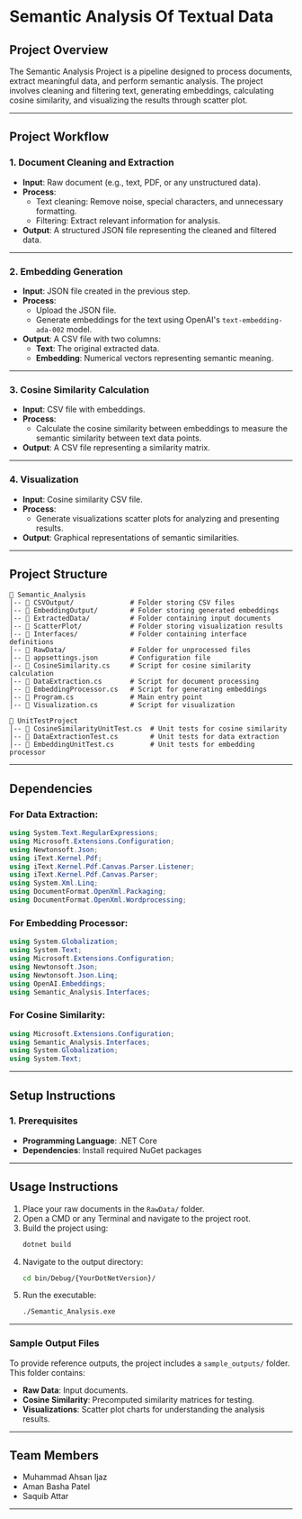 
# **Semantic Analysis Of Textual Data**

## **Project Overview**

The Semantic Analysis Project is a pipeline designed to process documents, extract meaningful data, and perform semantic analysis. The project involves cleaning and filtering text, generating embeddings, calculating cosine similarity, and visualizing the results through scatter plot.

---

## **Project Workflow**

### 1. **Document Cleaning and Extraction**

- **Input**: Raw document (e.g., text, PDF, or any unstructured data).
- **Process**:
  - Text cleaning: Remove noise, special characters, and unnecessary formatting.
  - Filtering: Extract relevant information for analysis.
- **Output**: A structured JSON file representing the cleaned and filtered data.

---

### 2. **Embedding Generation**

- **Input**: JSON file created in the previous step.
- **Process**:
  - Upload the JSON file.
  - Generate embeddings for the text using OpenAI's `text-embedding-ada-002` model.
- **Output**: A CSV file with two columns:
  - **Text**: The original extracted data.
  - **Embedding**: Numerical vectors representing semantic meaning.

---

### 3. **Cosine Similarity Calculation**

- **Input**: CSV file with embeddings.
- **Process**:
  - Calculate the cosine similarity between embeddings to measure the semantic similarity between text data points.
- **Output**: A CSV file representing a similarity matrix.

---

### 4. **Visualization**

- **Input**: Cosine similarity CSV file.
- **Process**:
  - Generate visualizations scatter plots for analyzing and presenting results.
- **Output**: Graphical representations of semantic similarities.

---

## **Project Structure**

```
📂 Semantic_Analysis
│-- 📂 CSVOutput/              # Folder storing CSV files
│-- 📂 EmbeddingOutput/        # Folder storing generated embeddings
│-- 📂 ExtractedData/          # Folder containing input documents
│-- 📂 ScatterPlot/            # Folder storing visualization results
│-- 📂 Interfaces/             # Folder containing interface definitions
│-- 📂 RawData/                # Folder for unprocessed files
│-- 📜 appsettings.json        # Configuration file
│-- 📜 CosineSimilarity.cs     # Script for cosine similarity calculation
│-- 📜 DataExtraction.cs       # Script for document processing
│-- 📜 EmbeddingProcessor.cs   # Script for generating embeddings
│-- 📜 Program.cs              # Main entry point
│-- 📜 Visualization.cs        # Script for visualization

📂 UnitTestProject
│-- 📜 CosineSimilarityUnitTest.cs  # Unit tests for cosine similarity
│-- 📜 DataExtractionTest.cs        # Unit tests for data extraction
│-- 📜 EmbeddingUnitTest.cs         # Unit tests for embedding processor
```

---

## **Dependencies**

### **For Data Extraction:**

```csharp
using System.Text.RegularExpressions;
using Microsoft.Extensions.Configuration;
using Newtonsoft.Json;
using iText.Kernel.Pdf;
using iText.Kernel.Pdf.Canvas.Parser.Listener;
using iText.Kernel.Pdf.Canvas.Parser;
using System.Xml.Linq;
using DocumentFormat.OpenXml.Packaging;
using DocumentFormat.OpenXml.Wordprocessing;

```

### **For Embedding Processor:**

```csharp
using System.Globalization;
using System.Text;
using Microsoft.Extensions.Configuration;
using Newtonsoft.Json;
using Newtonsoft.Json.Linq;
using OpenAI.Embeddings;
using Semantic_Analysis.Interfaces;
```

### **For Cosine Similarity:**

```csharp
using Microsoft.Extensions.Configuration;
using Semantic_Analysis.Interfaces;
using System.Globalization;
using System.Text;
```

---

## **Setup Instructions**

### 1. **Prerequisites**

- **Programming Language**: .NET Core
- **Dependencies**: Install required NuGet packages

---

## **Usage Instructions**

1. Place your raw documents in the `RawData/` folder.  
2. Open a CMD or any Terminal and navigate to the project root.  
3. Build the project using:  
   ```sh
   dotnet build
4. Navigate to the output directory:
   ```sh
   cd bin/Debug/{YourDotNetVersion}/
5. Run the executable:
   ```sh
   ./Semantic_Analysis.exe
---

### Sample Output Files  

To provide reference outputs, the project includes a `sample_outputs/` folder.  
This folder contains:  
- **Raw Data**: Input documents.  
- **Cosine Similarity**: Precomputed similarity matrices for testing.  
- **Visualizations**: Scatter plot charts for understanding the analysis results.
---

## **Team Members**

-  Muhammad Ahsan Ijaz
-  Aman Basha Patel
-  Saquib Attar

---
